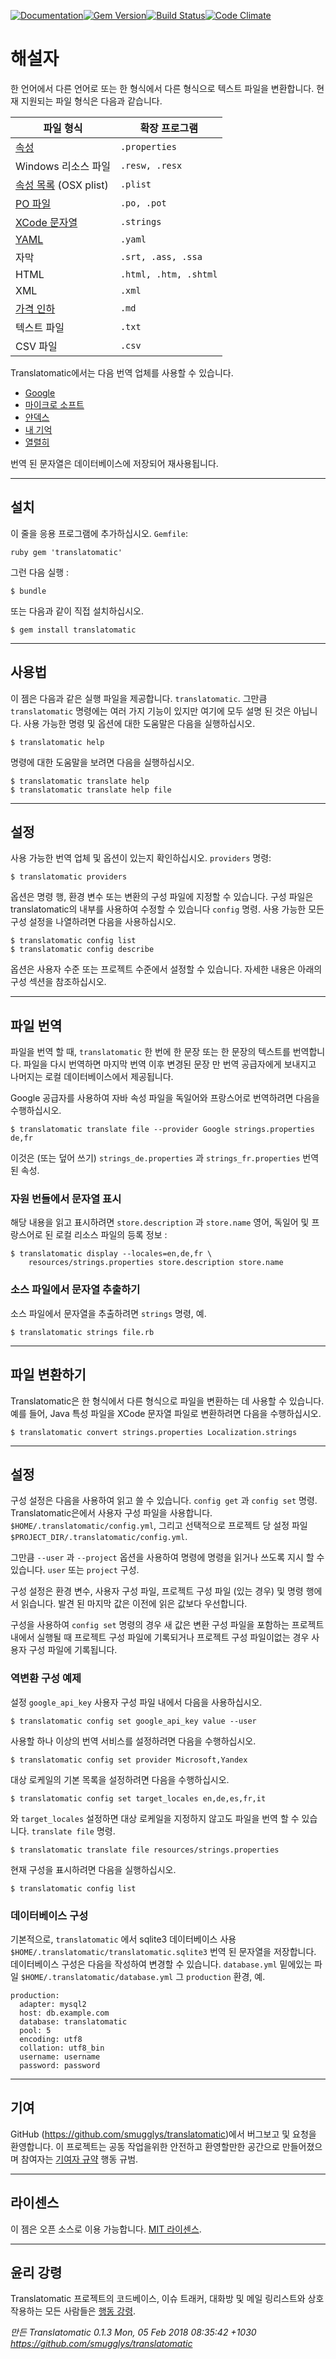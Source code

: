 [![Documentation](http://img.shields.io/badge/yard-docs-blue.svg)](http://www.rubydoc.info/gems/translatomatic)[![Gem Version](https://badge.fury.io/rb/translatomatic.svg)](https://badge.fury.io/rb/translatomatic)[![Build Status](https://travis-ci.org/smugglys/translatomatic.svg?branch=master)](https://travis-ci.org/smugglys/translatomatic)[![Code Climate](https://codeclimate.com/github/smugglys/translatomatic.svg)](https://codeclimate.com/github/smugglys/translatomatic)

# 해설자

한 언어에서 다른 언어로 또는 한 형식에서 다른 형식으로 텍스트 파일을 변환합니다. 현재 지원되는 파일 형식은 다음과 같습니다.

| 파일 형식 | 확장 프로그램 |
| --- | --- |
| [속성](https://en.wikipedia.org/wiki/.properties) | `.properties` |
| Windows 리소스 파일 | `.resw, .resx` |
| [속성 목록](https://en.wikipedia.org/wiki/Property_list) (OSX plist) | `.plist` |
| [PO 파일](https://www.gnu.org/software/gettext/manual/html_node/PO-Files.html) | `.po, .pot` |
| [XCode 문자열](https://developer.apple.com/library/content/documentation/Cocoa/Conceptual/LoadingResources/Strings/Strings.html) | `.strings` |
| [YAML](http://yaml.org/) | `.yaml` |
| 자막 | `.srt, .ass, .ssa` |
| HTML | `.html, .htm, .shtml` |
| XML | `.xml` |
| [가격 인하](https://en.wikipedia.org/wiki/Markdown) | `.md` |
| 텍스트 파일 | `.txt` |
| CSV 파일 | `.csv` |

Translatomatic에서는 다음 번역 업체를 사용할 수 있습니다.

- [Google](https://cloud.google.com/translate/)
- [마이크로 소프트](https://www.microsoft.com/en-us/translator/translatorapi.aspx)
- [얀덱스](https://tech.yandex.com/translate/)
- [내 기억](https://mymemory.translated.net/doc/)
- [열렬히](http://www.frengly.com/api)

번역 된 문자열은 데이터베이스에 저장되어 재사용됩니다.

* * *

## 설치

이 줄을 응용 프로그램에 추가하십시오. `Gemfile`:

`ruby
gem 'translatomatic'
`

그런 다음 실행 :

    $ bundle

또는 다음과 같이 직접 설치하십시오.

    $ gem install translatomatic

* * *

## 사용법

이 젬은 다음과 같은 실행 파일을 제공합니다. `translatomatic`. 그만큼 `translatomatic` 명령에는 여러 가지 기능이 있지만 여기에 모두 설명 된 것은 아닙니다. 사용 가능한 명령 및 옵션에 대한 도움말은 다음을 실행하십시오.

    $ translatomatic help

명령에 대한 도움말을 보려면 다음을 실행하십시오.

    $ translatomatic translate help
    $ translatomatic translate help file

* * *

## 설정

사용 가능한 번역 업체 및 옵션이 있는지 확인하십시오. `providers` 명령:

    $ translatomatic providers

옵션은 명령 행, 환경 변수 또는 변환의 구성 파일에 지정할 수 있습니다. 구성 파일은 translatomatic의 내부를 사용하여 수정할 수 있습니다 `config` 명령. 사용 가능한 모든 구성 설정을 나열하려면 다음을 사용하십시오.

    $ translatomatic config list
    $ translatomatic config describe

옵션은 사용자 수준 또는 프로젝트 수준에서 설정할 수 있습니다. 자세한 내용은 아래의 구성 섹션을 참조하십시오.

* * *

## 파일 번역

파일을 번역 할 때, `translatomatic` 한 번에 한 문장 또는 한 문장의 텍스트를 번역합니다. 파일을 다시 번역하면 마지막 번역 이후 변경된 문장 만 번역 공급자에게 보내지고 나머지는 로컬 데이터베이스에서 제공됩니다.

Google 공급자를 사용하여 자바 속성 파일을 독일어와 프랑스어로 번역하려면 다음을 수행하십시오.

    $ translatomatic translate file --provider Google strings.properties de,fr

이것은 (또는 덮어 쓰기) `strings_de.properties` 과 `strings_fr.properties` 번역 된 속성.

### 자원 번들에서 문자열 표시

해당 내용을 읽고 표시하려면 `store.description` 과 `store.name` 영어, 독일어 및 프랑스어로 된 로컬 리소스 파일의 등록 정보 :

    $ translatomatic display --locales=en,de,fr \
        resources/strings.properties store.description store.name

### 소스 파일에서 문자열 추출하기

소스 파일에서 문자열을 추출하려면 `strings` 명령, 예.

    $ translatomatic strings file.rb

* * *

## 파일 변환하기

Translatomatic은 한 형식에서 다른 형식으로 파일을 변환하는 데 사용할 수 있습니다. 예를 들어, Java 특성 파일을 XCode 문자열 파일로 변환하려면 다음을 수행하십시오.

    $ translatomatic convert strings.properties Localization.strings

* * *

## 설정

구성 설정은 다음을 사용하여 읽고 쓸 수 있습니다. `config get` 과 `config set` 명령. Translatomatic은에서 사용자 구성 파일을 사용합니다. `$HOME/.translatomatic/config.yml`, 그리고 선택적으로 프로젝트 당 설정 파일 `$PROJECT_DIR/.translatomatic/config.yml`.

그만큼 `--user` 과 `--project` 옵션을 사용하여 명령에 명령을 읽거나 쓰도록 지시 할 수 있습니다. `user` 또는 `project` 구성.

구성 설정은 환경 변수, 사용자 구성 파일, 프로젝트 구성 파일 (있는 경우) 및 명령 행에서 읽습니다. 발견 된 마지막 값은 이전에 읽은 값보다 우선합니다.

구성을 사용하여 `config set` 명령의 경우 새 값은 변환 구성 파일을 포함하는 프로젝트 내에서 실행될 때 프로젝트 구성 파일에 기록되거나 프로젝트 구성 파일이없는 경우 사용자 구성 파일에 기록됩니다.

### 역변환 구성 예제

설정 `google_api_key` 사용자 구성 파일 내에서 다음을 사용하십시오.

    $ translatomatic config set google_api_key value --user

사용할 하나 이상의 번역 서비스를 설정하려면 다음을 수행하십시오.

    $ translatomatic config set provider Microsoft,Yandex

대상 로케일의 기본 목록을 설정하려면 다음을 수행하십시오.

    $ translatomatic config set target_locales en,de,es,fr,it

와 `target_locales` 설정하면 대상 로케일을 지정하지 않고도 파일을 번역 할 수 있습니다. `translate file` 명령.

    $ translatomatic translate file resources/strings.properties

현재 구성을 표시하려면 다음을 실행하십시오.

    $ translatomatic config list

### 데이터베이스 구성

기본적으로, `translatomatic` 에서 sqlite3 데이터베이스 사용 `$HOME/.translatomatic/translatomatic.sqlite3` 번역 된 문자열을 저장합니다. 데이터베이스 구성은 다음을 작성하여 변경할 수 있습니다. `database.yml` 밑에있는 파일 `$HOME/.translatomatic/database.yml` 그 `production` 환경, 예.

    production:
      adapter: mysql2
      host: db.example.com
      database: translatomatic
      pool: 5
      encoding: utf8
      collation: utf8_bin
      username: username
      password: password

* * *

## 기여

GitHub (https://github.com/smugglys/translatomatic)에서 버그보고 및 요청을 환영합니다. 이 프로젝트는 공동 작업을위한 안전하고 환영할만한 공간으로 만들어졌으며 참여자는 [기여자 규약](http://contributor-covenant.org) 행동 규범.

* * *

## 라이센스

이 젬은 오픈 소스로 이용 가능합니다. [MIT 라이센스](https://opensource.org/licenses/MIT).

* * *

## 윤리 강령

Translatomatic 프로젝트의 코드베이스, 이슈 트래커, 대화방 및 메일 링리스트와 상호 작용하는 모든 사람들은 [행동 강령](https://github.com/smugglys/translatomatic/blob/master/CODE_OF_CONDUCT.md).

_만든 Translatomatic 0.1.3 Mon, 05 Feb 2018 08:35:42 +1030 https://github.com/smugglys/translatomatic_
